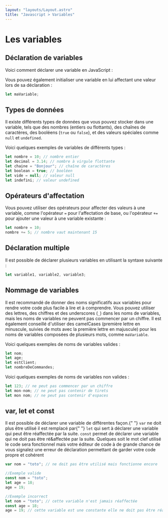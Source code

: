 ```yaml
---
layout: "layouts/Layout.astro"
title: "Javascript > Variables"
---
```


# Les variables

## Déclaration de variables

Voici comment déclarer une variable en JavaScript :

Vous pouvez également initialiser une variable en lui affectant une
valeur lors de sa déclaration :

```js
let maVariable;
```

## Types de données

Il existe différents types de données que vous pouvez stocker dans une
variable, tels que des nombres (entiers ou flottants), des chaînes de
caractères, des booléens (`true` ou `false`), et des valeurs spéciales
comme `null` et `undefined`.

Voici quelques exemples de variables de différents types :

```js
let nombre = 10; // nombre entier
let decimal = 3.14; // nombre à virgule flottante
let chaine = "Bonjour"; // chaîne de caractères
let boolean = true; // booléen
let vide = null; // valeur null
let indefini; // valeur undefined
```

## Opérateurs d'affectation

Vous pouvez utiliser des opérateurs pour affecter des valeurs à une
variable, comme l'opérateur `=` pour l'affectation de base, ou
l'opérateur `+=` pour ajouter une valeur à une variable existante :

```js
let nombre = 10;
nombre += 5; // nombre vaut maintenant 15
```

## Déclaration multiple

Il est possible de déclarer plusieurs variables en utilisant la syntaxe
suivante :

```js
let variable1, variable2, variable3;
```

## Nommage de variables

Il est recommandé de donner des noms significatifs aux variables pour
rendre votre code plus facile à lire et à comprendre. Vous pouvez
utiliser des lettres, des chiffres et des underscores (`_`) dans les
noms de variables, mais les noms de variables ne peuvent pas commencer
par un chiffre. Il est également conseillé d'utiliser des camelCases
(première lettre en minuscule, suivies de mots avec la première lettre
en majuscule) pour les noms de variables composées de plusieurs mots,
comme `maVariable`.

Voici quelques exemples de noms de variables valides :

```js
let nom;
let age;
let estClient;
let nombreDeCommandes;
```

Voici quelques exemples de noms de variables non valides :

```js
let 123; // ne peut pas commencer par un chiffre
let mon-nom; // ne peut pas contenir de tirets
let mon nom; // ne peut pas contenir d'espaces
```

## var, let et const

Il est possible de déclarer une variable de différentes façon.{" "}
<code>var</code> ne doit plus être utilisé il est remplacé par{" "}
<code>let</code> qui sert à déclarer une variable qui peut être
réaffectée par la suite. <code>const</code> permet de déclarer une
variable qui ne doit pas être ré&affectée par la suite. Quelques soit le
mot clef utilisé le code sera fonctionnel mais votre éditeur de code à
de grande chance de vous signalez une erreur de déclaration permettant
de garder votre code propre et cohérent

```js
var nom = "toto"; // ne doit pas être utilisé mais fonctionne encore

//Exemple valide
const nom = "toto";
let age = 18;
age = 19;

//Exemple incorrect
let nom = "toto"; // cette variable n'est jamais réaffectée
const age = 18;
age = 19; // cette variable est une constante elle ne doit pas être réaffectée
```
